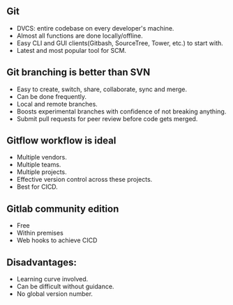 ## Git

- DVCS: entire codebase on every developer's machine.
- Almost all functions are done locally/offline.
- Easy CLI and GUI clients(Gitbash, SourceTree, Tower, etc.) to start with.
- Latest and most popular tool for SCM.

## Git branching is better than SVN

- Easy to create, switch, share, collaborate, sync and merge.
- Can be done frequently.
- Local and remote branches.
- Boosts experimental branches with confidence of not breaking anything.
- Submit pull requests for peer review before code gets merged.

## Gitflow workflow is ideal

- Multiple vendors.
- Multiple teams.
- Multiple projects.
- Effective version control across these projects.
- Best for CICD.

## Gitlab community edition

- Free
- Within premises
- Web hooks to achieve CICD


## Disadvantages:

- Learning curve involved.
- Can be difficult without guidance.
- No global version number.
